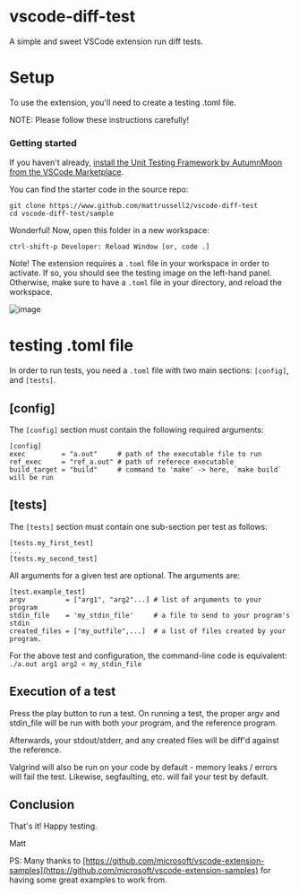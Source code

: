 # vscode-diff-test
A simple and sweet VSCode extension run diff tests.

# Setup
To use the extension, you'll need to create a testing .toml file.

NOTE: Please follow these instructions carefully!

### Getting started
If you haven't already, [install the Unit Testing Framework by AutumnMoon from the VSCode Marketplace](https://marketplace.visualstudio.com/items?itemName=AutumnMoon.diff-test). 

You can find the starter code in the source repo: 

```
git clone https://www.github.com/mattrussell2/vscode-diff-test
cd vscode-diff-test/sample
```

Wonderful! Now, open this folder in a new workspace:

```ctrl-shift-p Developer: Reload Window [or, code .]```

Note! The extension requires a `.toml` file in your workspace in order to activate. If so, you should see the testing image on the left-hand panel. Otherwise, make sure to have a `.toml` file in your directory, and reload the workspace.

![image](./images/left-hand-side.png)

# testing .toml file
In order to run tests, you need a `.toml` file with two main sections: `[config]`, and `[tests]`.

## [config]
The `[config]` section must contain the following required arguments: 
```
[config]
exec         = "a.out"     # path of the executable file to run
ref_exec     = "ref_a.out" # path of referece executable
build_target = "build"     # command to 'make' -> here, `make build` will be run
```
## [tests]
The `[tests]` section must contain one sub-section per test as follows: 
```
[tests.my_first_test]
...
[tests.my_second_test]
```
All arguments for a given test are optional. The arguments are:
```
[test.example_test]
argv          = ["arg1", "arg2"...] # list of arguments to your program
stdin_file    = 'my_stdin_file'     # a file to send to your program's stdin
created_files = ["my_outfile",...]  # a list of files created by your program. 
```
For the above test and configuration, the command-line code is equivalent: 
```./a.out arg1 arg2 < my_stdin_file ```

## Execution of a test
Press the play button to run a test. On running a test, the proper argv and stdin_file will be run with both your program, and the reference program. 

Afterwards, your stdout/stderr, and any created files will be diff'd against the reference. 

Valgrind will also be run on your code by default - memory leaks / errors will fail the test. Likewise, segfaulting, etc. will fail your test by default.

## Conclusion
That's it! Happy testing.

Matt

PS: Many thanks to [https://github.com/microsoft/vscode-extension-samples](https://github.com/microsoft/vscode-extension-samples) for having some great examples to work from.
